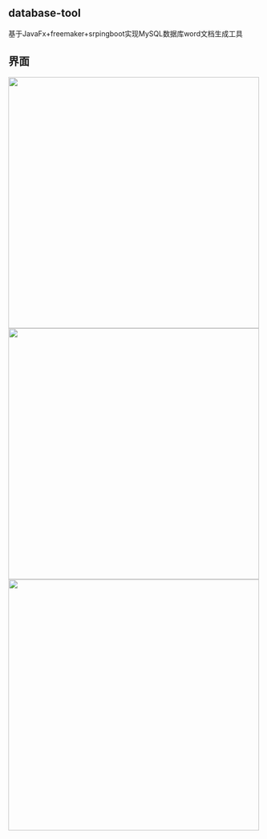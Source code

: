 ## database-tool

基于JavaFx+freemaker+srpingboot实现MySQL数据库word文档生成工具

## 界面
<img src="https://s2.loli.net/2022/04/26/mYj8tRE7u4DAgO3.png" width="500px">

<img src="https://s2.loli.net/2022/04/26/B1bznGo9PEjY7uc.png" width="500px">

<img src="https://s2.loli.net/2022/04/26/hsKT4rDEazALxjv.png" width="500px">

